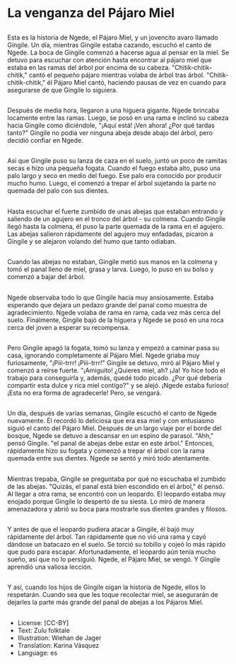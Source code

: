 # La venganza del Pájaro Miel

##
Esta es la historia de Ngede, el Pájaro Miel, y un jovencito avaro llamado Gingile. Un día, mientras Gingile estaba cazando, escuchó el canto de Ngede. La boca de Gingile comenzó a hacerse agua al pensar en la miel. Se detuvo para escuchar con atención hasta encontrar al pájaro miel que estaba en las ramas del árbol por encima de su cabeza. "Chitik-chitik-chitik," cantó el pequeño pájaro mientras volaba de árbol tras árbol. "Chitik-chitik-chitik," él Pájaro Miel cantó, haciendo pausas de vez en cuando para asegurarse de que Gingile lo siguiera.

##
Después de media hora, llegaron a una higuera gigante. Ngede brincaba locamente entre las ramas. Luego, se posó en una rama e inclinó su cabeza hacia Gingile como diciéndole, "¡Aquí está! ¡Ven ahora! ¿Por qué tardas tanto?" Gingile no podía ver ninguna abeja desde abajo del árbol, pero decidió confiar en Ngede.

##
Así que Gingile puso su lanza de caza en el suelo, juntó un poco de ramitas secas e hizo una pequeña fogata. Cuando el fuego estaba alto, puso una palo largo y seco en medio del fuego. Ese palo era conocido por producir mucho humo. Luego, el comenzó a trepar el árbol sujetando la parte no quemada del palo con sus dientes.

##
Hasta escuchar el fuerte zumbido de unas abejas que estaban entrando y saliendo de un agujero en el tronco del árbol - su colmena. Cuando Gingile llegó hasta la colmena, él puso la parte quemada de la rama en el agujero. Las abejas salieron rápidamente del agujero muy enfadadas, picaron a Gingile y se alejaron volando del humo que tanto odiaban.

##
Cuando las abejas no estaban, Gingile metió sus manos en la colmena y tomó el panal lleno de miel, grasa y larva. Luego, lo puso en su bolso y comenzó a bajar del árbol.

##
Ngede observaba todo lo que Gingile hacía muy ansiosamente. Estaba esperando que dejara un pedazo grande del panal como muestra de agradecimiento. Ngede volaba de rama en rama, cada vez más cerca del suelo. Finalmente, Gingile bajó de la higuera y Ngede se posó en una roca cerca del joven a esperar su recompensa.

##
Pero Gingile apagó la fogata, tomó su lanza y empezó a caminar pasa su casa, ignorando completamente al Pájaro Miel. Ngede griaba muy furiosamente, "¡Piii-trrr! ¡Piii-trrr!" Gingile se detuvo, miró al Pájaro Miel y comenzó a reírse fuerte. "¡Amiguito! ¿Quieres miel, ah? ¡Ja! Yo hice todo el trabajo para conseguirla y, además, quedé todo picado. ¿Por qué debería compartir esta dulce y rica miel contigo?" y se alejó. ¡Ngede estaba furioso! ¡Esta no era forma de agradecerle! Pero, se vengará.

##
Un día, después de varias semanas, Gingile escuchó el canto de Ngede nuevamente. Él recordó lo deliciosa que era esa miel y con entusiasmo siguió el canto del Pájaro Miel. Después de un largo viaje por el borde del bosque, Ngede se detuvo a descansar en un espino de parasol. "Ahh," pensó Gingile. "el panal de abejas debe estar en este árbol." Entonces, rápidamente hizo su fogata y comenzó a trepar el árbol con la rama quemada entre sus dientes. Ngede se sentó y miró todo atentamente.

##
Mientras trepaba, Gingile se preguntaba por qué no escuchaba el zumbido de las abejas. "Quizás, el panal está bien escondido en el árbol," él pensó. Al llegar a otra rama, se encontró con un leopardo. El leopardo estaba muy enojado porque Gingile lo despertó de su siesta. Lo miró de manera amenazadora y abrió su boca para mostrarle sus dientes grandes y filosos.

##
Y antes de que el leopardo pudiera atacar a Gingile, él bajó muy rápidamente del árbol. Tan rápidamente que no vió una rama y cayó dándose un batacazo en el suelo. Se torció su tobillo y cojeó lo más rápido que pudo para escapar. Afortunadamente, el leopardo aún tenía mucho sueño, así que no lo persiguió. Ngede, el Pájaro Miel, se vengó. Y Gingile aprendió una valiosa lección.

##
Y así, cuando los hijos de Gingile oigan la historia de Ngede, ellos lo respetarán. Cuando sea que les toque recolectar miel, se asegurarán de dejarles la parte más grande del panal de abejas a los Pájaros Miel.

##
* License: [CC-BY]
* Text: Zulu folktale
* Illustration: Wiehan de Jager
* Translation: Karina Vásquez
* Language: es
